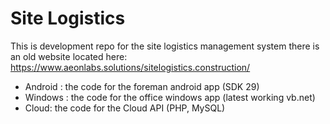 # Site Logistics 
 This is development repo for the site logistics management system
there is an old website located here:
https://www.aeonlabs.solutions/sitelogistics.construction/

- Android : the code for the foreman android app (SDK 29)
- Windows : the code for the office windows app (latest working vb.net)
- Cloud: the code for the Cloud API (PHP, MySQL)

